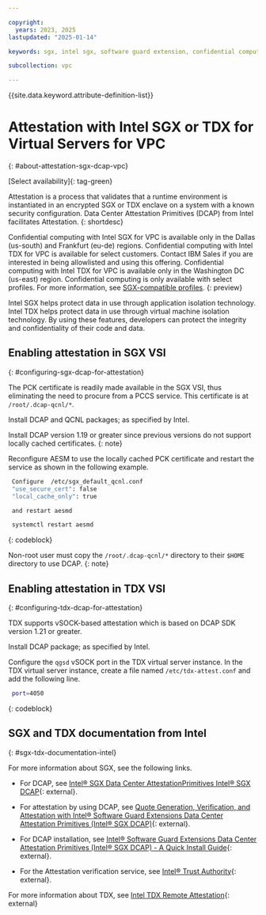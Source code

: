 ```yaml
---

copyright:
  years: 2023, 2025
lastupdated: "2025-01-14"

keywords: sgx, intel sgx, software guard extension, confidential computing, attestation, DCAP, data center attestation primitives

subcollection: vpc

---
```


{{site.data.keyword.attribute-definition-list}}

# Attestation with Intel SGX or TDX for Virtual Servers for VPC
{: #about-attestation-sgx-dcap-vpc}

[Select availability]{: tag-green}

Attestation is a process that validates that a runtime environment is instantiated in an encrypted SGX or TDX enclave on a system with a known security configuration. Data Center Attestation Primitives (DCAP) from Intel facilitates Attestation.
{: shortdesc}

Confidential computing with Intel SGX for VPC is available only in the Dallas (us-south) and Frankfurt (eu-de) regions. Confidential computing with Intel TDX for VPC is available for select customers. Contact IBM Sales if you are interested in being allowlisted and using this offering.  Confidential computing with Intel TDX for VPC is available only in the Washington DC (us-east) region. Confidential computing is only available with select profiles. For more information, see [SGX-compatible profiles](/docs/vpc?topic=vpc-about-sgx-vpc&interface=ui#compatible-profiles-confidential-computing-vpc-sgx).
{: preview}

Intel SGX helps protect data in use through application isolation technology. Intel TDX helps protect data in use through virtual machine isolation technology. By using these features, developers can protect the integrity and confidentiality of their code and data.

## Enabling attestation in SGX VSI
{: #configuring-sgx-dcap-for-attestation}

The PCK certificate is readily made available in the SGX VSI, thus
eliminating the need to procure from a PCCS service. This certificate is at `/root/.dcap-qcnl/*`.

Install DCAP and QCNL packages; as specified by Intel.

Install DCAP version 1.19 or greater since previous versions do not support locally cached certificates.
{: note}

Reconfigure AESM to use the locally cached PCK certificate and restart the
service as shown in the following example.

```sh
 Configure  /etc/sgx_default_qcnl.conf
 "use_secure_cert": false
 "local_cache_only": true

 and restart aesmd

 systemctl restart aesmd
```
{: codeblock}

Non-root user must copy the `/root/.dcap-qcnl/*` directory to their `$HOME` directory to use DCAP.
{: note}

## Enabling attestation in TDX VSI
{: #configuring-tdx-dcap-for-attestation}

TDX supports vSOCK-based attestation which is based on DCAP SDK version 1.21 or greater.

Install DCAP package; as specified by Intel.

Configure the `qgsd` vSOCK port in the TDX virtual server instance. In the TDX virtual server instance, create a file named `/etc/tdx-attest.conf` and add the following line.

```sh
 port=4050
```
{: codeblock}

## SGX and TDX documentation from Intel
{: #sgx-tdx-documentation-intel}

For more information about SGX, see the following links.

* For DCAP, see [Intel® SGX Data Center AttestationPrimitives Intel® SGX DCAP](https://www.intel.com/content/dam/develop/public/us/en/documents/intel-sgx-dcap-ecdsa-orientation.pdf){: external}.

* For attestation by using DCAP, see [Quote Generation, Verification, and Attestation with Intel® Software Guard Extensions Data Center Attestation Primitives (Intel® SGX DCAP)](https://www.intel.com/content/www/us/en/developer/articles/technical/quote-verification-attestation-with-intel-sgx-dcap.html){: external}.

* For DCAP installation, see [Intel® Software Guard Extensions Data Center Attestation Primitives (Intel® SGX DCAP) - A Quick Install Guide](https://www.intel.com/content/www/us/en/developer/articles/guide/intel-software-guard-extensions-data-center-attestation-primitives-quick-install-guide.html){: external}.

* For the Attestation verification service, see [Intel® Trust Authority](https://docs.trustauthority.intel.com/main/articles/introduction.html){: external}.

For more information about TDX, see [Intel TDX Remote Attestation](https://cc-enabling.trustedservices.intel.com/intel-tdx-enabling-guide/02/infrastructure_setup/){: external}
